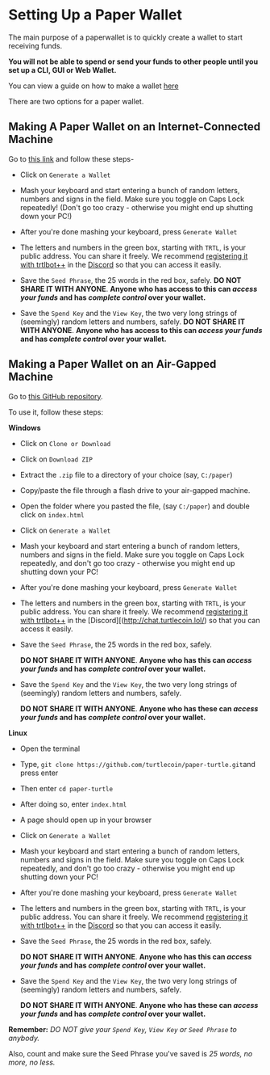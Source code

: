 # Setting Up a Paper Wallet

The main purpose of a paperwallet is to quickly create a wallet to start receiving funds. 

**You will not be able to spend or send your funds to other people until you set up a CLI, GUI or Web Wallet.**

You can view a guide on how to make a wallet [here](Making-a-Wallet)

There are two options for a paper wallet.

## Making A Paper Wallet on an Internet-Connected Machine

Go to [this link](https://turtlecoin.lol/wallet) and follow these steps-

  - Click on `Generate a Wallet`
  
  - Mash your keyboard and start entering a bunch of random letters, numbers and signs in the field. Make sure you toggle on Caps Lock repeatedly! (Don't go too crazy - otherwise you might end up shutting down your PC!)
  
  - After you're done mashing your keyboard, press `Generate Wallet`
  
  - The letters and numbers in the green box, starting with `TRTL`, is your public address. You can share it freely. We recommend [registering it with trtlbot++](../Using-trtlbot-plus-plus#registering-your-wallet) in the [Discord](http://chat.turtlecoin.lol/) so that you can access it easily.
  
  - Save the `Seed Phrase`, the 25 words in the red box, safely. **DO NOT SHARE IT WITH ANYONE**. **Anyone who has access to this can *access your funds* and has *complete control* over your wallet.**
  
  - Save the `Spend Key` and the `View Key`, the two very long strings of (seemingly) random letters and numbers, safely.  **DO NOT SHARE IT WITH ANYONE**. **Anyone who has access to this can *access your funds* and has *complete control* over your wallet.**


## Making a Paper Wallet on an Air-Gapped Machine

Go to [this GitHub repository](https://github.com/turtlecoin/paper-turtle).

To use it, follow these steps:

**Windows**
  - Click on `Clone or Download`

  - Click on `Download ZIP`

  - Extract the `.zip` file to a directory of your choice (say, `C:/paper`)

  - Copy/paste the file through a flash drive to your air-gapped machine.

  - Open the folder where you pasted the file, (say `C:/paper`) and double click on `index.html`

  - Click on `Generate a Wallet`

  - Mash your keyboard and start entering a bunch of random letters, numbers and signs in the field. Make sure you toggle on Caps Lock repeatedly, and don't go too crazy - otherwise you might end up shutting down your PC!

  - After you're done mashing your keyboard, press `Generate Wallet`

  - The letters and numbers in the green box, starting with `TRTL`, is your public address. You can share it freely. We recommend [registering it with trtlbot++](../Using-trtlbot-plus-plus#registering-your-wallet) in the [Discord][(http://chat.turtlecoin.lol/) so that you can access it easily.

  - Save the `Seed Phrase`, the 25 words in the red box, safely. 

    **DO NOT SHARE IT WITH ANYONE**. **Anyone who has this can *access your funds* and has *complete control* over your wallet.**

  - Save the `Spend Key` and the `View Key`, the two very long strings of (seemingly) random letters and numbers, safely.  

    **DO NOT SHARE IT WITH ANYONE**. **Anyone who has these can *access your funds* and has *complete control* over your wallet.**

**Linux**
  - Open the terminal

  - Type, `git clone https://github.com/turtlecoin/paper-turtle.git`and press enter 

  - Then enter `cd paper-turtle`

  - After doing so, enter `index.html`

  - A page should open up in your browser

  - Click on `Generate a Wallet`

  - Mash your keyboard and start entering a bunch of random letters, numbers and signs in the field. Make sure you toggle on Caps Lock repeatedly, and don't go too crazy - otherwise you might end up shutting down your PC!

  - After you're done mashing your keyboard, press `Generate Wallet`

  - The letters and numbers in the green box, starting with `TRTL`, is your public address. You can share it freely. We recommend [registering it with trtlbot++](../Using-trtlbot-plus-plus#registering-your-wallet) in the [Discord](http://chat.turtlecoin.lol/) so that you can access it easily.   

  - Save the `Seed Phrase`, the 25 words in the red box, safely.

     **DO NOT SHARE IT WITH ANYONE**. **Anyone who has this can *access your funds* and has *complete control* over your wallet.**

  - Save the `Spend Key` and the `View Key`, the two very long strings of (seemingly) random letters and numbers, safely.  

    **DO NOT SHARE IT WITH ANYONE**. **Anyone who has these can *access your funds* and has *complete control* over your wallet.**


**Remember:** *DO NOT give your `Spend Key`, `View Key` or `Seed Phrase` to anybody.*

Also, count and make sure the Seed Phrase you've saved is *25 words, no more, no less.*
